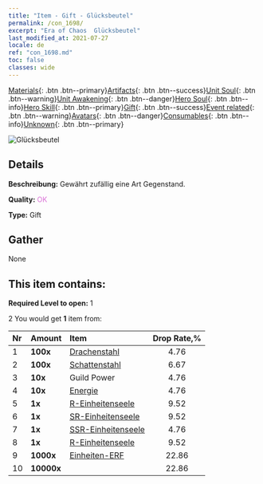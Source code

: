 ```yaml
---
title: "Item - Gift - Glücksbeutel"
permalink: /con_1698/
excerpt: "Era of Chaos  Glücksbeutel"
last_modified_at: 2021-07-27
locale: de
ref: "con_1698.md"
toc: false
classes: wide
---
```

 [Materials](/ItemsDE/){: .btn .btn--primary}[Artifacts](/ItemsDE/Artifacts/){: .btn .btn--success}[Unit Soul](/ItemsDE/UnitSoul/){: .btn .btn--warning}[Unit Awakening](/ItemsDE/UnitAwakening/){: .btn .btn--danger}[Hero Soul](/ItemsDE/HeroSoul/){: .btn .btn--info}[Hero Skill](/ItemsDE/HeroSkill/){: .btn .btn--primary}[Gift](/ItemsDE/Gift/){: .btn .btn--success}[Event related](/ItemsDE/Events/){: .btn .btn--warning}[Avatars](/ItemsDE/Avatars/){: .btn .btn--danger}[Consumables](/ItemsDE/Consumables/){: .btn .btn--info}[Unknown](/ItemsDE/Unknown/){: .btn .btn--primary}

 ![Glücksbeutel](/images/t/i_907314.png)

## Details
 **Beschreibung:** Gewährt zufällig eine Art Gegenstand.

 **Quality:** <span style="color: #DA70D6">OK</span>

 **Type:** Gift

## Gather

  None

## This item contains:

 **Required Level to open:** 1

 2 You would get **1** item  from:

  | Nr | Amount |     Item    | Drop Rate,% |
  |:---|:-------|:------------|:---------:|
  | 1 |  **100x** | [Drachenstahl](/ItemsDE/con_880/) | 4.76 | 
  | 2 |  **100x** | [Schattenstahl](/ItemsDE/con_881/) | 6.67 | 
  | 3 |  **10x** | Guild Power | 4.76 | 
  | 4 |  **10x** | [Energie](/ItemsDE/con_900/) | 4.76 | 
  | 5 |  **1x** | [R-Einheitenseele](/ItemsDE/con_533/) | 9.52 | 
  | 6 |  **1x** | [SR-Einheitenseele](/ItemsDE/con_534/) | 9.52 | 
  | 7 |  **1x** | [SSR-Einheitenseele](/ItemsDE/con_535/) | 4.76 | 
  | 8 |  **1x** | [R-Einheitenseele](/ItemsDE/con_533/) | 9.52 | 
  | 9 |  **1000x** | [Einheiten-ERF](/ItemsDE/con_902/) | 22.86 | 
  | 10 |  **10000x** | <i class="fas fa-coins"/> | 22.86 | 
